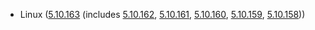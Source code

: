 - Linux ([5.10.163](https://lwn.net/Articles/920010) (includes [5.10.162](https://lwn.net/Articles/919055), [5.10.161](https://lwn.net/Articles/918330), [5.10.160](https://lwn.net/Articles/918207), [5.10.159](https://lwn.net/Articles/917899), [5.10.158](https://lwn.net/Articles/917402)))
